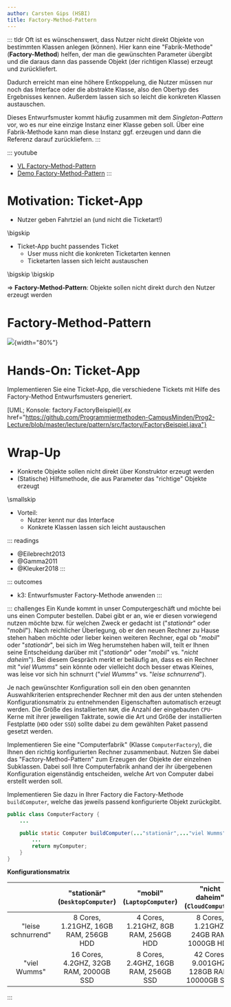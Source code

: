 ```yaml
---
author: Carsten Gips (HSBI)
title: Factory-Method-Pattern
---
```


::: tldr
Oft ist es wünschenswert, dass Nutzer nicht direkt Objekte von bestimmten Klassen anlegen (können). Hier kann eine
"Fabrik-Methode" (**Factory-Method**) helfen, der man die gewünschten Parameter übergibt und die daraus dann das
passende Objekt (der richtigen Klasse) erzeugt und zurückliefert.

Dadurch erreicht man eine höhere Entkoppelung, die Nutzer müssen nur noch das Interface oder die abstrakte Klasse, also
den Obertyp des Ergebnisses kennen. Außerdem lassen sich so leicht die konkreten Klassen austauschen.

Dieses Entwurfsmuster kommt häufig zusammen mit dem *Singleton-Pattern* vor, wo es nur eine einzige Instanz einer Klasse
geben soll. Über eine Fabrik-Methode kann man diese Instanz ggf. erzeugen und dann die Referenz darauf zurückliefern.
:::

::: youtube
-   [VL Factory-Method-Pattern](https://youtu.be/mJWe-2BS2W0)
-   [Demo Factory-Method-Pattern](https://youtu.be/14rt1YIoiME)
:::

# Motivation: Ticket-App

-   Nutzer geben Fahrtziel an (und nicht die Ticketart!)

\bigskip

-   Ticket-App bucht passendes Ticket
    -   User muss nicht die konkreten Ticketarten kennen
    -   Ticketarten lassen sich leicht austauschen

\bigskip
\bigskip

=\> **Factory-Method-Pattern**: Objekte sollen nicht direkt durch den Nutzer erzeugt werden

# Factory-Method-Pattern

![](images/factorymethod.png){width="80%"}

# Hands-On: Ticket-App

Implementieren Sie eine Ticket-App, die verschiedene Tickets mit Hilfe des Factory-Method Entwurfsmusters generiert.

[UML; Konsole: factory.FactoryBeispiel]{.ex
href="https://github.com/Programmiermethoden-CampusMinden/Prog2-Lecture/blob/master/lecture/pattern/src/factory/FactoryBeispiel.java"}

# Wrap-Up

-   Konkrete Objekte sollen nicht direkt über Konstruktor erzeugt werden
-   (Statische) Hilfsmethode, die aus Parameter das "richtige" Objekte erzeugt

\smallskip

-   Vorteil:
    -   Nutzer kennt nur das Interface
    -   Konkrete Klassen lassen sich leicht austauschen

::: readings
-   @Eilebrecht2013
-   @Gamma2011
-   @Kleuker2018
:::

::: outcomes
-   k3: Entwurfsmuster Factory-Methode anwenden
:::

::: challenges
Ein Kunde kommt in unser Computergeschäft und möchte bei uns einen Computer bestellen. Dabei gibt er an, wie er diesen
vorwiegend nutzen möchte bzw. für welchen Zweck er gedacht ist ("*stationär*" oder "*mobil*"). Nach reichlicher
Überlegung, ob er den neuen Rechner zu Hause stehen haben möchte oder lieber keinen weiteren Rechner, egal ob "*mobil*"
oder "*stationär*", bei sich im Weg herumstehen haben will, teilt er Ihnen seine Entscheidung darüber mit ("*stationär*"
oder "*mobil*" vs. "*nicht daheim*"). Bei diesem Gespräch merkt er beiläufig an, dass es ein Rechner mit "*viel Wumms*"
sein könnte oder vielleicht doch besser etwas Kleines, was leise vor sich hin schnurrt ("*viel Wumms*" vs. "*leise
schnurrend*").

Je nach gewünschter Konfiguration soll ein den oben genannten Auswahlkriterien entsprechender Rechner mit den aus der
unten stehenden Konfigurationsmatrix zu entnehmenden Eigenschaften automatisch erzeugt werden. Die Größe des
installierten `RAM`, die Anzahl der eingebauten `CPU`-Kerne mit ihrer jeweiligen Taktrate, sowie die Art und Größe der
installierten Festplatte (`HDD` oder `SSD`) sollte dabei zu dem gewählten Paket passend gesetzt werden.

Implementieren Sie eine "Computerfabrik" (Klasse `ComputerFactory`), die Ihnen den richtig konfigurierten Rechner
zusammenbaut. Nutzen Sie dabei das "Factory-Method-Pattern" zum Erzeugen der Objekte der einzelnen Subklassen. Dabei
soll Ihre Computerfabrik anhand der ihr übergebenen Konfiguration eigenständig entscheiden, welche Art von Computer
dabei erstellt werden soll.

Implementieren Sie dazu in Ihrer Factory die Factory-Methode `buildComputer`, welche das jeweils passend konfigurierte
Objekt zurückgibt.

``` java
public class ComputerFactory {
    ...

    public static Computer buildComputer(..."stationär",..."viel Wumms") {
        ...
        return myComputer;
    }
}
```

**Konfigurationsmatrix**

|  | "stationär" (`DesktopComputer`) | "mobil" (`LaptopComputer`) | "nicht daheim" (`CloudComputer`) |
|:----------------:|:--------------------------------:|:------------------------------:|:-----------------------------------:|
| "leise schnurrend" | 8 Cores, 1.21GHZ, 16GB RAM, 256GB HDD | 4 Cores, 1.21GHZ, 8GB RAM, 256GB HDD | 8 Cores, 1.21GHZ, 24GB RAM, 1000GB HDD |
| "viel Wumms" | 16 Cores, 4.2GHZ, 32GB RAM, 2000GB SSD | 8 Cores, 2.4GHZ, 16GB RAM, 256GB SSD | 42 Cores, 9.001GHZ, 128GB RAM, 10000GB SSD |
:::
